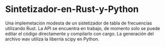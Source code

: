 # Sintetizador-en-Rust-y-Python
Una implemetación modesta de un sistetizador de tabla de frecuencias utilizando Rust. 
La API se encuentra en trabajo, de momento solo se puede editar el código directamente y compilarlo con cargo. 
La generación del archivo wav utiliza la liberría scipy en Python. 

